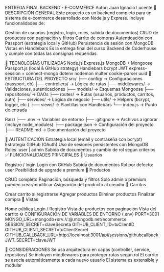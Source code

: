 ENTREGA FINAL BACKEND - E-COMMERCE
Autor: Juan Ignacio Lucente
📌 DESCRIPCIÓN GENERAL
Este proyecto es un backend completo para un sistema de e-commerce desarrollado con Node.js y Express. Incluye funcionalidades de:

Gestión de usuarios (registro, login, roles, subida de documentos)
CRUD de productos con paginación y filtros
Carrito de compras
Autenticación con Passport (estrategia local y GitHub)
Persistencia de sesión con MongoDB
Vistas en Handlebars
Es la entrega final del curso Backend de Coderhouse y cumple con todas las consignas requeridas.

🧰 TECNOLOGÍAS UTILIZADAS
Node.js
Express.js
MongoDB + Mongoose
Passport.js (local & GitHub strategy)
Handlebars
bcrypt
JWT
express-session + connect-mongo
dotenv
nodemon
multer
cookie-parser
uuid
📁 ESTRUCTURA DEL PROYECTO
src/ ├── config/ -> Configuraciones (passport, db) ├── controllers/ -> Lógica de rutas ├── middlewares/ -> Validaciones, autenticaciones ├── models/ -> Esquemas Mongoose ├── repositories/ -> DAOs ├── routes/ -> Rutas (usuarios, productos, carritos, auth) ├── services/ -> Lógica de negocio ├── utils/ -> Helpers (bcrypt, logger, etc.) ├── views/ -> Plantillas con Handlebars └── index.js -> Punto de entrada

Raíz/ ├── .env -> Variables de entorno ├── .gitignore -> Archivos a ignorar (incluye node_modules) ├── package.json -> Configuración del proyecto ├── README.md -> Documentación del proyecto

🔐 AUTENTICACIÓN
Estrategia local (email y contraseña con bcrypt)
Estrategia GitHub (OAuth)
Uso de sesiones persistentes con MongoDB
Roles: user | admin
Subida de documentos y cambio de rol según criterios
✅ FUNCIONALIDADES PRINCIPALES
🔹 Usuarios

Registro / login
Login con GitHub
Subida de documentos
Rol por defecto: user
Posibilidad de upgrade a premium
🔹 Productos

CRUD completo
Paginación, búsqueda y filtros
Solo admin o premium pueden crear/modificar
Asignación del producto al creador
🔹 Carritos

Crear carrito al registrarse
Agregar productos
Eliminar productos
Finalizar compra
🔹 Vistas

Home pública
Login / Registro
Vista de productos con paginación
Vista del carrito
⚙️ CONFIGURACIÓN DE VARIABLES DE ENTORNO (.env)
PORT=3001 MONGO_URL=mongodb+srv://:@.mongodb.net/ecommerce SESSION_SECRET=claveSecreta GITHUB_CLIENT_ID=tuClientID GITHUB_CLIENT_SECRET=tuClientSecret GITHUB_CALLBACK_URL=http://localhost:3001/api/sessions/githubcallback JWT_SECRET=claveJWT

📝 CONSIDERACIONES
Se usa arquitectura en capas (controller, service, repository)
Se incluyen middlewares para proteger rutas según rol
El carrito se asocia automáticamente a cada nuevo usuario
El sistema es extensible y modular

